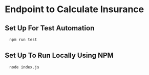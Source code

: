 # Endpoint to Calculate Insurance

## Set Up For Test Automation
```bash
  npm run test
```
## Set Up To Run Locally Using NPM

```bash
  node index.js
```
